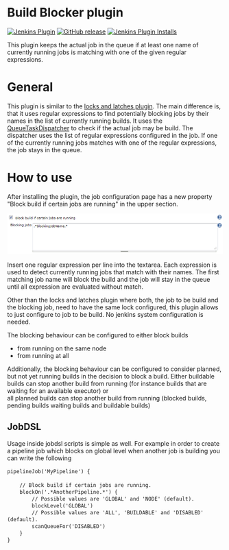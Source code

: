 # Build Blocker plugin

[![Jenkins Plugin](https://img.shields.io/jenkins/plugin/v/build-blocker-plugin.svg)](https://plugins.jenkins.io/build-blocker-plugin)
[![GitHub release](https://img.shields.io/github/release/jenkinsci/build-blocker-plugin.svg?label=release)](https://github.com/jenkinsci/build-blocker-plugin/releases/latest)
[![Jenkins Plugin Installs](https://img.shields.io/jenkins/plugin/i/build-blocker-plugin.svg?color=blue)](https://plugins.jenkins.io/build-blocker-plugin)

This plugin keeps the actual job in the queue if at least one name of
currently running jobs is matching with one of the given regular
expressions.

# General

This plugin is similar to the [locks and latches
plugin](https://wiki.jenkins.io/display/JENKINS/Locks+and+Latches+plugin).
The main difference is, that it uses regular expressions to find
potentially blocking jobs by their names in the list of currently
running builds. It uses the
[QueueTaskDispatcher](https://wiki.jenkins-ci.org/display/JENKINS/Extension+points#Extensionpoints-hudson.model.queue.QueueTaskDispatcher)
to check if the actual job may be build. The dispatcher uses the list of
regular expressions configured in the job. If one of the currently
running jobs matches with one of the regular expressions, the job stays
in the queue.

# How to use

After installing the plugin, the job configuration page has a new
property "Block build if certain jobs are running" in the upper section.

![Configuring blocking jobs](docs/images/build-blocker-plugin.png)

Insert one regular expression per line into the textarea. Each
expression is used to detect currently running jobs that match with
their names. The first matching job name will block the build and the
job will stay in the queue until all expression are evaluated without
match.

Other than the locks and latches plugin where both, the job to be build
and the blocking job, need to have the same lock configured, this plugin
allows to just configure to job to be build. No jenkins system
configuration is needed.


The blocking behaviour can be configured to either block builds

 * from running on the same node  
 * from running at all  

Additionally, the blocking behaviour can be configured to consider
planned, but not yet running builds in the decision to block a build.
Either buildable builds can stop another build from running (for instance
 builds that are waiting for an available executor) or  
all planned builds can stop another build from running (blocked builds,
pending builds waiting builds and buildable builds)

## JobDSL
Usage inside jobdsl scripts is simple as well.
For example in order to create a pipeline job which blocks on global level
when another job is building you can write the following

```
pipelineJob('MyPipeline') {

    // Block build if certain jobs are running.
    blockOn('.*AnotherPipeline.*') {
        // Possible values are 'GLOBAL' and 'NODE' (default).
        blockLevel('GLOBAL')
        // Possible values are 'ALL', 'BUILDABLE' and 'DISABLED' (default).
        scanQueueFor('DISABLED')
    } 
}
```
